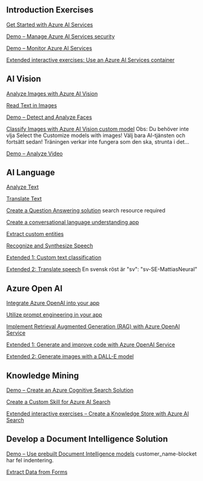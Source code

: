 ## Introduction Exercises

[Get Started with Azure AI Services](https://microsoftlearning.github.io/mslearn-ai-studio/Instructions/01-Explore-ai-studio.html)

[Demo – Manage Azure AI Services security](https://microsoftlearning.github.io/mslearn-ai-services/Instructions/Exercises/02-ai-services-security.html)

[Demo – Monitor Azure AI Services](https://microsoftlearning.github.io/mslearn-ai-services/Instructions/Exercises/03-monitor-ai-services.html)

[Extended interactive exercises: Use an Azure AI Services container](https://microsoftlearning.github.io/mslearn-ai-services/Instructions/Exercises/04-use-a-container.html)

## AI Vision

[Analyze Images with Azure AI Vision](https://microsoftlearning.github.io/mslearn-ai-vision/Instructions/Exercises/01-analyze-images.html)

[Read Text in Images](https://microsoftlearning.github.io/mslearn-ai-vision/Instructions/Exercises/05-ocr.html)

[Demo – Detect and Analyze Faces](https://microsoftlearning.github.io/mslearn-ai-vision/Instructions/Exercises/04-face-service.html)

[Classify Images with Azure AI Vision custom model](https://microsoftlearning.github.io/mslearn-ai-vision/Instructions/Exercises/02-image-classification.html) 
Obs: Du behöver inte vlja Select the Customize models with images! Välj bara AI-tjänsten och fortsätt sedan! Träningen verkar inte fungera som den ska, strunta i det...

[Demo – Analyze Video](https://microsoftlearning.github.io/mslearn-ai-vision/Instructions/Exercises/06-video-indexer.html)

## AI Language

[Analyze Text](https://microsoftlearning.github.io/mslearn-ai-language/Instructions/Exercises/01-analyze-text.html)

[Translate Text](https://microsoftlearning.github.io/mslearn-ai-language/Instructions/Exercises/06-translate-text.html)

[Create a Question Answering solution](https://microsoftlearning.github.io/mslearn-ai-language/Instructions/Exercises/02-qna.html) search resource required

[Create a conversational language understanding app](https://microsoftlearning.github.io/mslearn-ai-language/Instructions/Exercises/03-language-understanding.html)

[Extract custom entities](https://microsoftlearning.github.io/mslearn-ai-language/Instructions/Exercises/05-extract-custom-entities.html)

[Recognize and Synthesize Speech](https://microsoftlearning.github.io/mslearn-ai-language/Instructions/Exercises/07-speech.html) 

[Extended 1: Custom text classification](https://microsoftlearning.github.io/mslearn-ai-language/Instructions/Exercises/04-text-classification.html)

[Extended 2: Translate speech](https://microsoftlearning.github.io/mslearn-ai-language/Instructions/Exercises/08-translate-speech.html) En svensk röst är "sv": "sv-SE-MattiasNeural"


## Azure Open AI

[Integrate Azure OpenAI into your app](https://aka.ms/mslearn-azure-openai-api)

[Utilize prompt engineering in your app](https://microsoftlearning.github.io/mslearn-openai/Instructions/Exercises/03-prompt-engineering.html)

[Implement Retrieval Augmented Generation (RAG) with Azure OpenAI Service](https://microsoftlearning.github.io/mslearn-openai/Instructions/Exercises/06-use-own-data.html)

[Extended 1: Generate and improve code with Azure OpenAI Service](https://microsoftlearning.github.io/mslearn-openai/Instructions/Exercises/04-code-generation.html)

[Extended 2: Generate images with a DALL-E model](https://microsoftlearning.github.io/mslearn-openai/Instructions/Exercises/05-generate-images.html)



## Knowledge Mining

[Demo – Create an Azure Cognitive Search Solution](https://microsoftlearning.github.io/mslearn-knowledge-mining/Instructions/Exercises/01-azure-search.html)

[Create a Custom Skill for Azure AI Search](https://microsoftlearning.github.io/mslearn-knowledge-mining/Instructions/Exercises/02-search-skills.html)

[Extended interactive exercises – Create a Knowledge Store with Azure AI Search](https://microsoftlearning.github.io/mslearn-knowledge-mining/Instructions/Exercises/03-knowledge-store.html)

## Develop a Document Intelligence Solution

[Demo – Use prebuilt Document Intelligence models](https://microsoftlearning.github.io/mslearn-ai-document-intelligence/Instructions/Exercises/01-use-prebuilt-models.html) customer_name-blocket har fel indentering.

[Extract Data from Forms](https://microsoftlearning.github.io/mslearn-ai-document-intelligence/Instructions/Exercises/02-custom-document-intelligence.html)
